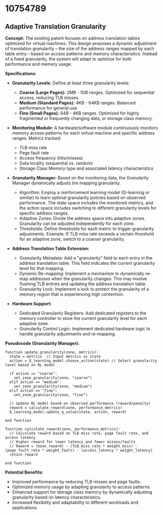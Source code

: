 # 10754789

## Adaptive Translation Granularity

**Concept:** The existing patent focuses on address translation tables optimized for virtual machines. This design proposes a dynamic adjustment of translation granularity – the size of the address ranges mapped by each table entry – based on access patterns and memory characteristics. Instead of a fixed granularity, the system will adapt to optimize for both performance and memory usage.

**Specifications:**

*   **Granularity Levels:** Define at least three granularity levels:
    *   **Coarse (Large Pages):** 2MB - 1GB ranges. Optimized for sequential access, reducing TLB misses.
    *   **Medium (Standard Pages):** 4KB - 64KB ranges. Balanced performance for general use.
    *   **Fine (Small Pages):** 64B - 4KB ranges. Optimized for highly fragmented or frequently changing data, or storage class memory.

*   **Monitoring Module:** A hardware/software module continuously monitors memory access patterns for each virtual machine and specific address ranges. Metrics tracked:
    *   TLB miss rate
    *   Page fault rate
    *   Access frequency (hits/misses)
    *   Data locality (sequential vs. random)
    *   Storage Class Memory type and associated latency characteristics

*   **Granularity Manager:** Based on the monitoring data, the Granularity Manager dynamically adjusts the mapping granularity.
    *   Algorithm: Employ a reinforcement learning model (Q-learning or similar) to learn optimal granularity policies based on observed performance. The state space includes the monitored metrics, and the action space includes switching to different granularity levels for specific address ranges.
    *   Adaptive Zones: Divide the address space into adaptive zones. Granularity can be adjusted independently for each zone.
    *   Thresholds: Define thresholds for each metric to trigger granularity adjustments.  Example:  If TLB miss rate exceeds a certain threshold for an adaptive zone, switch to a coarser granularity.

*   **Address Translation Table Extension:**
    *   Granularity Metadata: Add a "granularity" field to each entry in the address translation table. This field indicates the current granularity level for that mapping.
    *   Dynamic Re-mapping: Implement a mechanism to dynamically re-map addresses when the granularity changes. This may involve flushing TLB entries and updating the address translation table.
    *   Granularity Lock: Implement a lock to protect the granularity of a memory region that is experiencing high contention.

*   **Hardware Support:**
    *   Dedicated Granularity Registers: Add dedicated registers to the memory controller to store the current granularity level for each adaptive zone.
    *   Granularity Control Logic: Implement dedicated hardware logic to handle granularity adjustments and re-mapping.

**Pseudocode (Granularity Manager):**

```
function update_granularity(zone, metrics):
  state = metrics  // Input metrics as state
  action = Q_learning_model.choose_action(state) // Select granularity level based on RL model
  
  if action == "coarse":
    set_zone_granularity(zone, "coarse")
  elif action == "medium":
    set_zone_granularity(zone, "medium")
  elif action == "fine":
    set_zone_granularity(zone, "fine")
  
  // Update RL model based on observed performance (reward/penalty)
  reward = calculate_reward(zone, performance_metrics)
  Q_learning_model.update_q_value(state, action, reward)
  
end function

function calculate_reward(zone, performance_metrics):
  // Calculate reward based on TLB miss rate, page fault rate, and access latency
  // Higher reward for lower latency and fewer misses/faults
  // Reward = (base_reward) - (TLB_miss_rate * weight_miss) - (page_fault_rate * weight_fault) - (access_latency * weight_latency)
  return reward

end function
```

**Potential Benefits:**

*   Improved performance by reducing TLB misses and page faults.
*   Optimized memory usage by adapting granularity to access patterns.
*   Enhanced support for storage class memory by dynamically adjusting granularity based on latency characteristics.
*   Increased flexibility and adaptability to different workloads and applications.